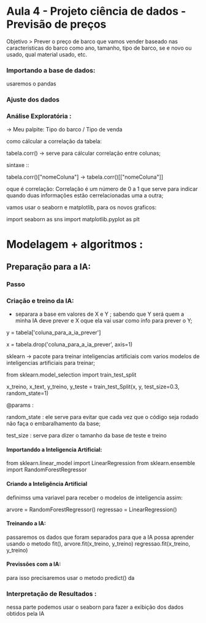 # Aula 4 - Projeto ciência de dados - Previsão de preços

Objetivo > Prever o preço de barco que vamos vender baseado nas caracteristicas do barco como ano, tamanho, tipo de barco, se e novo ou usado, qual material usado, etc.


### Importando a base de dados: 

usaremos o pandas 

### Ajuste dos dados 

### Análise Exploratória :
-> Meu palpite: Tipo do barco / Tipo de venda

como cálcular a correlação da tabela:

tabela.corr() -> serve para cálcular correlação entre colunas;

sintaxe :: 

tabela.corr()["nomeColuna"] -> tabela.corr()[["nomeColuna"]] 

oque é correlação: 
Correlação é um número de 0 a 1 que serve para indicar quando duas informações estão cerrelacionadas uma a outra;

vamos usar o seaborn e matplotlib, para os novos graficos: 

import seaborn as sns
import matplotlib.pyplot as plt




# Modelagem + algoritmos :

## Preparação para a IA: 

### Passo

### Criação e treino da IA: 
- separara a base em valores de X e Y ;
    sabendo que Y será quem a minha IA deve prever e X oque ela vai usar como info para prever o Y;

y = tabela['coluna_para_a_ia_prever']

x = tabela.drop('coluna_para_a_ia_prever', axis=1)

sklearn -> pacote para treinar inteligencias artificiais com varios modelos de inteligencias artificiais para treinar;

from sklearn.model_selection import  train_test_split

x_treino, x_text, y_treino, y_teste = train_test_Split(x, y, test_size=0.3, random_state=1)

@params :

random_state  : ele serve para evitar que cada vez que o código seja rodado não faça o embaralhamento da base;

test_size    :  serve para dizer o tamanho da base de teste e treino


#### Importanddo a Inteligencia Artificial: 
from sklearn.linear_model import LinearRegression
from sklearn.ensemble import RandomForestRegressor


#### Criando a Inteligência Artificial
definimss uma variavel para receber o modelos de inteligencia assim: 

arvore = RandomForestRegressor()
regressao = LinearRegression()



#### Treinando a IA: 

passaremos os dados que foram separados para que a IA possa aprender usando o metodo fit(), 
arvore.fit(x_treino, y_treino)
regressao.fit(x_treino, y_treino)


#### Previssões com a IA: 

para isso precisaremos usar o metodo predict() da 

### Interpretação de Resultados :

nessa parte podemos usar o seaborn para fazer a exibição dos dados obtidos pela IA

